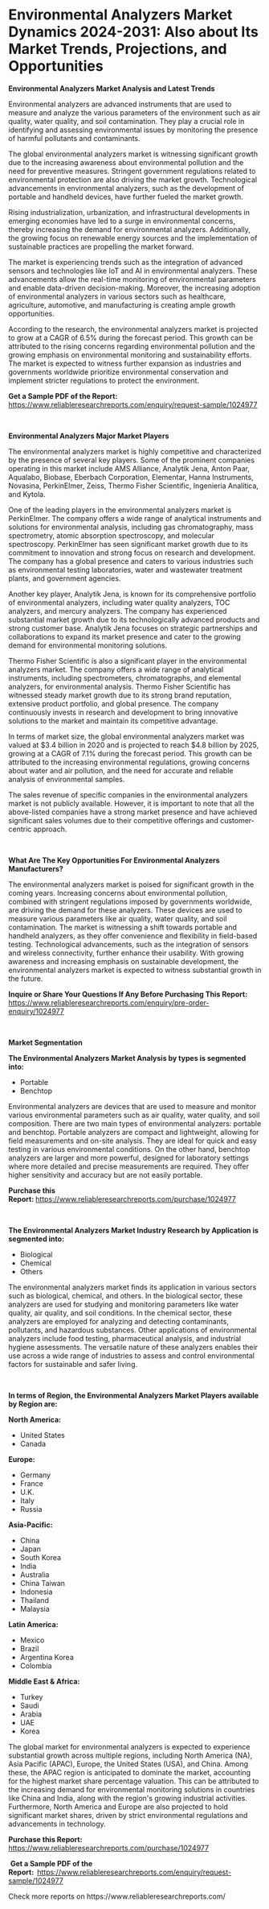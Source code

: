 <p><h1>Environmental Analyzers Market Dynamics 2024-2031: Also about Its Market Trends, Projections, and Opportunities</h1></p><p><strong>Environmental Analyzers Market Analysis and Latest Trends</strong></p>
<p><p>Environmental analyzers are advanced instruments that are used to measure and analyze the various parameters of the environment such as air quality, water quality, and soil contamination. They play a crucial role in identifying and assessing environmental issues by monitoring the presence of harmful pollutants and contaminants.</p><p>The global environmental analyzers market is witnessing significant growth due to the increasing awareness about environmental pollution and the need for preventive measures. Stringent government regulations related to environmental protection are also driving the market growth. Technological advancements in environmental analyzers, such as the development of portable and handheld devices, have further fueled the market growth.</p><p>Rising industrialization, urbanization, and infrastructural developments in emerging economies have led to a surge in environmental concerns, thereby increasing the demand for environmental analyzers. Additionally, the growing focus on renewable energy sources and the implementation of sustainable practices are propelling the market forward.</p><p>The market is experiencing trends such as the integration of advanced sensors and technologies like IoT and AI in environmental analyzers. These advancements allow the real-time monitoring of environmental parameters and enable data-driven decision-making. Moreover, the increasing adoption of environmental analyzers in various sectors such as healthcare, agriculture, automotive, and manufacturing is creating ample growth opportunities.</p><p>According to the research, the environmental analyzers market is projected to grow at a CAGR of 6.5% during the forecast period. This growth can be attributed to the rising concerns regarding environmental pollution and the growing emphasis on environmental monitoring and sustainability efforts. The market is expected to witness further expansion as industries and governments worldwide prioritize environmental conservation and implement stricter regulations to protect the environment.</p></p>
<p><strong>Get a Sample PDF of the Report:&nbsp;</strong> <a href="https://www.reliableresearchreports.com/enquiry/request-sample/1024977">https://www.reliableresearchreports.com/enquiry/request-sample/1024977</a></p>
<p>&nbsp;</p>
<p><strong>Environmental Analyzers Major Market Players</strong></p>
<p><p>The environmental analyzers market is highly competitive and characterized by the presence of several key players. Some of the prominent companies operating in this market include AMS Alliance, Analytik Jena, Anton Paar, Aqualabo, Biobase, Eberbach Corporation, Elementar, Hanna Instruments, Novasina, PerkinElmer, Zeiss, Thermo Fisher Scientific, Ingenieria Analítica, and Kytola.</p><p>One of the leading players in the environmental analyzers market is PerkinElmer. The company offers a wide range of analytical instruments and solutions for environmental analysis, including gas chromatography, mass spectrometry, atomic absorption spectroscopy, and molecular spectroscopy. PerkinElmer has seen significant market growth due to its commitment to innovation and strong focus on research and development. The company has a global presence and caters to various industries such as environmental testing laboratories, water and wastewater treatment plants, and government agencies.</p><p>Another key player, Analytik Jena, is known for its comprehensive portfolio of environmental analyzers, including water quality analyzers, TOC analyzers, and mercury analyzers. The company has experienced substantial market growth due to its technologically advanced products and strong customer base. Analytik Jena focuses on strategic partnerships and collaborations to expand its market presence and cater to the growing demand for environmental monitoring solutions.</p><p>Thermo Fisher Scientific is also a significant player in the environmental analyzers market. The company offers a wide range of analytical instruments, including spectrometers, chromatographs, and elemental analyzers, for environmental analysis. Thermo Fisher Scientific has witnessed steady market growth due to its strong brand reputation, extensive product portfolio, and global presence. The company continuously invests in research and development to bring innovative solutions to the market and maintain its competitive advantage.</p><p>In terms of market size, the global environmental analyzers market was valued at $3.4 billion in 2020 and is projected to reach $4.8 billion by 2025, growing at a CAGR of 7.1% during the forecast period. This growth can be attributed to the increasing environmental regulations, growing concerns about water and air pollution, and the need for accurate and reliable analysis of environmental samples.</p><p>The sales revenue of specific companies in the environmental analyzers market is not publicly available. However, it is important to note that all the above-listed companies have a strong market presence and have achieved significant sales volumes due to their competitive offerings and customer-centric approach.</p></p>
<p>&nbsp;</p>
<p><strong>What Are The Key Opportunities For Environmental Analyzers Manufacturers?</strong></p>
<p><p>The environmental analyzers market is poised for significant growth in the coming years. Increasing concerns about environmental pollution, combined with stringent regulations imposed by governments worldwide, are driving the demand for these analyzers. These devices are used to measure various parameters like air quality, water quality, and soil contamination. The market is witnessing a shift towards portable and handheld analyzers, as they offer convenience and flexibility in field-based testing. Technological advancements, such as the integration of sensors and wireless connectivity, further enhance their usability. With growing awareness and increasing emphasis on sustainable development, the environmental analyzers market is expected to witness substantial growth in the future.</p></p>
<p><strong>Inquire or Share Your Questions If Any Before Purchasing This Report:</strong> <a href="https://www.reliableresearchreports.com/enquiry/pre-order-enquiry/1024977">https://www.reliableresearchreports.com/enquiry/pre-order-enquiry/1024977</a></p>
<p>&nbsp;</p>
<p><strong>Market Segmentation</strong></p>
<p><strong>The Environmental Analyzers Market Analysis by types is segmented into:</strong></p>
<p><ul><li>Portable</li><li>Benchtop</li></ul></p>
<p><p>Environmental analyzers are devices that are used to measure and monitor various environmental parameters such as air quality, water quality, and soil composition. There are two main types of environmental analyzers: portable and benchtop. Portable analyzers are compact and lightweight, allowing for field measurements and on-site analysis. They are ideal for quick and easy testing in various environmental conditions. On the other hand, benchtop analyzers are larger and more powerful, designed for laboratory settings where more detailed and precise measurements are required. They offer higher sensitivity and accuracy but are not easily portable.</p></p>
<p><strong>Purchase this Report:&nbsp;</strong><a href="https://www.reliableresearchreports.com/purchase/1024977">https://www.reliableresearchreports.com/purchase/1024977</a></p>
<p>&nbsp;</p>
<p><strong>The Environmental Analyzers Market Industry Research by Application is segmented into:</strong></p>
<p><ul><li>Biological</li><li>Chemical</li><li>Others</li></ul></p>
<p><p>The environmental analyzers market finds its application in various sectors such as biological, chemical, and others. In the biological sector, these analyzers are used for studying and monitoring parameters like water quality, air quality, and soil conditions. In the chemical sector, these analyzers are employed for analyzing and detecting contaminants, pollutants, and hazardous substances. Other applications of environmental analyzers include food testing, pharmaceutical analysis, and industrial hygiene assessments. The versatile nature of these analyzers enables their use across a wide range of industries to assess and control environmental factors for sustainable and safer living.</p></p>
<p>&nbsp;</p>
<p><strong>In terms of Region, the Environmental Analyzers Market Players available by Region are:</strong></p>
<p>
    <p> <strong> North America: </strong>
        <ul>
            <li>United States</li>
            <li>Canada</li>
        </ul>
        </p> 
    <p> <strong> Europe: </strong>
        <ul>
            <li>Germany</li>
            <li>France</li>
            <li>U.K.</li>
            <li>Italy</li>
            <li>Russia</li>
        </ul>
        </p> 
    <p> <strong> Asia-Pacific: </strong>
        <ul>
            <li>China</li>
            <li>Japan</li>
            <li>South Korea</li>
            <li>India</li>
            <li>Australia</li>
            <li>China Taiwan</li>
            <li>Indonesia</li>
            <li>Thailand</li>
            <li>Malaysia</li>
        </ul>
        </p> 
    <p> <strong> Latin America: </strong>
        <ul>
            <li>Mexico</li>
            <li>Brazil</li>
            <li>Argentina Korea</li>
            <li>Colombia</li>
        </ul>
        </p> 
    <p> <strong> Middle East & Africa: </strong>
        <ul>
            <li>Turkey</li>
            <li>Saudi</li>
            <li>Arabia</li>
            <li>UAE</li>
            <li>Korea</li>
        </ul>
    </p>
    </p>
<p><p>The global market for environmental analyzers is expected to experience substantial growth across multiple regions, including North America (NA), Asia Pacific (APAC), Europe, the United States (USA), and China. Among these, the APAC region is anticipated to dominate the market, accounting for the highest market share percentage valuation. This can be attributed to the increasing demand for environmental monitoring solutions in countries like China and India, along with the region's growing industrial activities. Furthermore, North America and Europe are also projected to hold significant market shares, driven by strict environmental regulations and advancements in technology.</p></p>
<p><strong>Purchase this Report: </strong><a href="https://www.reliableresearchreports.com/purchase/1024977">https://www.reliableresearchreports.com/purchase/1024977</a></p>
<p>&nbsp;<strong>Get a Sample PDF of the Report:&nbsp;&nbsp;</strong><a href="https://www.reliableresearchreports.com/enquiry/request-sample/1024977">https://www.reliableresearchreports.com/enquiry/request-sample/1024977</a></p>
<p><strong></strong></p>
<p>Check more reports on https://www.reliableresearchreports.com/</p>